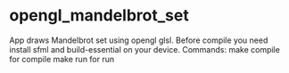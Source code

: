 # opengl_mandelbrot_set
App draws Mandelbrot set using opengl glsl.
Before compile you need install sfml and build-essential on your device.
Commands:
make compile for compile
make run for run
